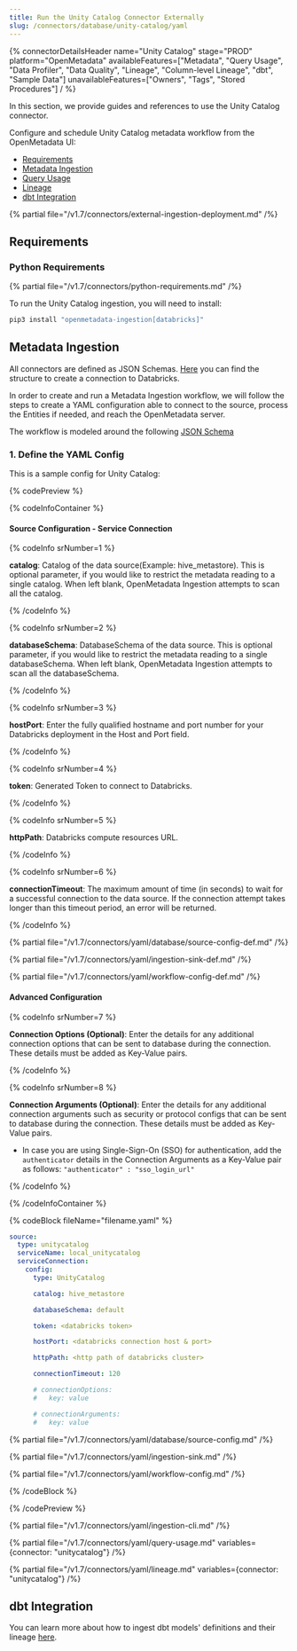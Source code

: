 ```yaml
---
title: Run the Unity Catalog Connector Externally
slug: /connectors/database/unity-catalog/yaml
---
```


{% connectorDetailsHeader
name="Unity Catalog"
stage="PROD"
platform="OpenMetadata"
availableFeatures=["Metadata", "Query Usage", "Data Profiler", "Data Quality", "Lineage", "Column-level Lineage", "dbt", "Sample Data"]
unavailableFeatures=["Owners", "Tags", "Stored Procedures"]
/ %}

In this section, we provide guides and references to use the Unity Catalog connector.

Configure and schedule Unity Catalog metadata workflow from the OpenMetadata UI:

- [Requirements](#requirements)
- [Metadata Ingestion](#metadata-ingestion)
- [Query Usage](#query-usage)
- [Lineage](#lineage)
- [dbt Integration](#dbt-integration)

{% partial file="/v1.7/connectors/external-ingestion-deployment.md" /%}

## Requirements

### Python Requirements

{% partial file="/v1.7/connectors/python-requirements.md" /%}

To run the Unity Catalog ingestion, you will need to install:

```bash
pip3 install "openmetadata-ingestion[databricks]"
```

## Metadata Ingestion

All connectors are defined as JSON Schemas.
[Here](https://github.com/open-metadata/OpenMetadata/blob/main/openmetadata-spec/src/main/resources/json/schema/entity/services/connections/database/databricksConnection.json)
you can find the structure to create a connection to Databricks.

In order to create and run a Metadata Ingestion workflow, we will follow
the steps to create a YAML configuration able to connect to the source,
process the Entities if needed, and reach the OpenMetadata server.

The workflow is modeled around the following
[JSON Schema](https://github.com/open-metadata/OpenMetadata/blob/main/openmetadata-spec/src/main/resources/json/schema/metadataIngestion/workflow.json)

### 1. Define the YAML Config

This is a sample config for Unity Catalog:

{% codePreview %}

{% codeInfoContainer %}

#### Source Configuration - Service Connection

{% codeInfo srNumber=1 %}

**catalog**: Catalog of the data source(Example: hive_metastore). This is optional parameter, if you would like to restrict the metadata reading to a single catalog. When left blank, OpenMetadata Ingestion attempts to scan all the catalog.

{% /codeInfo %}

{% codeInfo srNumber=2 %}

**databaseSchema**: DatabaseSchema of the data source. This is optional parameter, if you would like to restrict the metadata reading to a single databaseSchema. When left blank, OpenMetadata Ingestion attempts to scan all the databaseSchema.

{% /codeInfo %}

{% codeInfo srNumber=3 %}

**hostPort**: Enter the fully qualified hostname and port number for your Databricks deployment in the Host and Port field.

{% /codeInfo %}

{% codeInfo srNumber=4 %}

**token**: Generated Token to connect to Databricks.

{% /codeInfo %}

{% codeInfo srNumber=5 %}

**httpPath**: Databricks compute resources URL.

{% /codeInfo %}

{% codeInfo srNumber=6 %}

**connectionTimeout**: The maximum amount of time (in seconds) to wait for a successful connection to the data source. If the connection attempt takes longer than this timeout period, an error will be returned.

{% /codeInfo %}


{% partial file="/v1.7/connectors/yaml/database/source-config-def.md" /%}

{% partial file="/v1.7/connectors/yaml/ingestion-sink-def.md" /%}

{% partial file="/v1.7/connectors/yaml/workflow-config-def.md" /%}

#### Advanced Configuration

{% codeInfo srNumber=7 %}

**Connection Options (Optional)**: Enter the details for any additional connection options that can be sent to database during the connection. These details must be added as Key-Value pairs.

{% /codeInfo %}

{% codeInfo srNumber=8 %}

**Connection Arguments (Optional)**: Enter the details for any additional connection arguments such as security or protocol configs that can be sent to database during the connection. These details must be added as Key-Value pairs.

- In case you are using Single-Sign-On (SSO) for authentication, add the `authenticator` details in the Connection Arguments as a Key-Value pair as follows: `"authenticator" : "sso_login_url"`

{% /codeInfo %}

{% /codeInfoContainer %}

{% codeBlock fileName="filename.yaml" %}

```yaml {% isCodeBlock=true %}
source:
  type: unitycatalog
  serviceName: local_unitycatalog
  serviceConnection:
    config:
      type: UnityCatalog
```
```yaml {% srNumber=1 %}
      catalog: hive_metastore
```
```yaml {% srNumber=2 %}
      databaseSchema: default
```
```yaml {% srNumber=3 %}
      token: <databricks token>
```
```yaml {% srNumber=4 %}
      hostPort: <databricks connection host & port>
```
```yaml {% srNumber=5 %}
      httpPath: <http path of databricks cluster>
```
```yaml {% srNumber=6 %}
      connectionTimeout: 120
```
```yaml {% srNumber=7 %}
      # connectionOptions:
      #   key: value
```
```yaml {% srNumber=8 %}
      # connectionArguments:
      #   key: value
```


{% partial file="/v1.7/connectors/yaml/database/source-config.md" /%}

{% partial file="/v1.7/connectors/yaml/ingestion-sink.md" /%}

{% partial file="/v1.7/connectors/yaml/workflow-config.md" /%}

{% /codeBlock %}

{% /codePreview %}

{% partial file="/v1.7/connectors/yaml/ingestion-cli.md" /%}

{% partial file="/v1.7/connectors/yaml/query-usage.md" variables={connector: "unitycatalog"} /%}

{% partial file="/v1.7/connectors/yaml/lineage.md" variables={connector: "unitycatalog"} /%}

## dbt Integration

You can learn more about how to ingest dbt models' definitions and their lineage [here](/connectors/ingestion/workflows/dbt).
